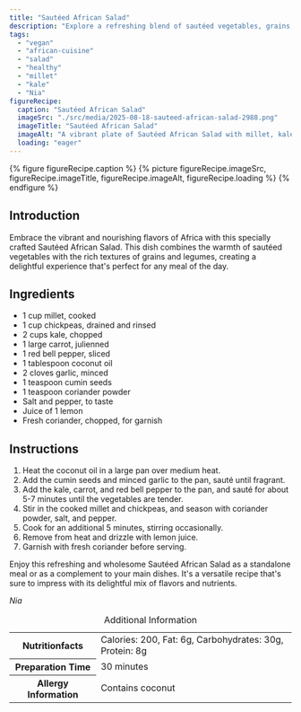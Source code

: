 ```yaml
---
title: "Sautéed African Salad"
description: "Explore a refreshing blend of sautéed vegetables, grains, and legumes with our Sautéed African Salad. Perfect for a nutritious meal any time of the day."
tags:
  - "vegan"
  - "african-cuisine"
  - "salad"
  - "healthy"
  - "millet"
  - "kale"
  - "Nia"
figureRecipe: 
  caption: "Sautéed African Salad"
  imageSrc: "./src/media/2025-08-18-sauteed-african-salad-2988.png"
  imageTitle: "Sautéed African Salad"
  imageAlt: "A vibrant plate of Sautéed African Salad with millet, kale, chickpeas, carrots, and red bell pepper, topped with coriander and lemon juice, on a simple, elegant setting."
  loading: "eager"
---
```


{% figure figureRecipe.caption %}
{% picture figureRecipe.imageSrc, figureRecipe.imageTitle, figureRecipe.imageAlt, figureRecipe.loading %}
{% endfigure %}

## Introduction

Embrace the vibrant and nourishing flavors of Africa with this specially crafted Sautéed African Salad. This dish combines the warmth of sautéed vegetables with the rich textures of grains and legumes, creating a delightful experience that's perfect for any meal of the day.

## Ingredients

- 1 cup millet, cooked
- 1 cup chickpeas, drained and rinsed
- 2 cups kale, chopped
- 1 large carrot, julienned
- 1 red bell pepper, sliced
- 1 tablespoon coconut oil
- 2 cloves garlic, minced
- 1 teaspoon cumin seeds
- 1 teaspoon coriander powder
- Salt and pepper, to taste
- Juice of 1 lemon
- Fresh coriander, chopped, for garnish

## Instructions

1. Heat the coconut oil in a large pan over medium heat.
2. Add the cumin seeds and minced garlic to the pan, sauté until fragrant.
3. Add the kale, carrot, and red bell pepper to the pan, and sauté for about 5-7 minutes until the vegetables are tender.
4. Stir in the cooked millet and chickpeas, and season with coriander powder, salt, and pepper.
5. Cook for an additional 5 minutes, stirring occasionally.
6. Remove from heat and drizzle with lemon juice.
7. Garnish with fresh coriander before serving.

Enjoy this refreshing and wholesome Sautéed African Salad as a standalone meal or as a complement to your main dishes. It's a versatile recipe that's sure to impress with its delightful mix of flavors and nutrients.

*Nia*

<table><caption class='sr-only'>Additional Information</caption><tr><th>Nutritionfacts</th><td>Calories: 200, Fat: 6g, Carbohydrates: 30g, Protein: 8g&nbsp;</td></tr><tr><th>Preparation Time</th><td>30 minutes&nbsp;</td></tr><tr><th>Allergy Information</th><td>Contains coconut&nbsp;</td></tr></table>

